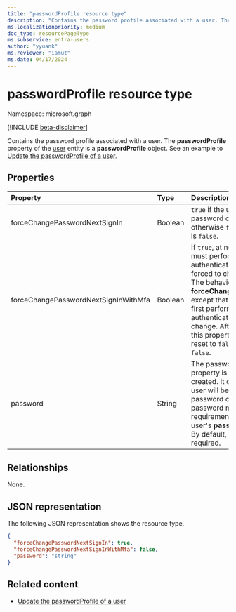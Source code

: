 ```yaml
---
title: "passwordProfile resource type"
description: "Contains the password profile associated with a user. The **passwordProfile** property of the user entity is a **passwordProfile** object."
ms.localizationpriority: medium
doc_type: resourcePageType
ms.subservice: entra-users
author: "yyuank"
ms.reviewer: "iamut"
ms.date: 04/17/2024
---
```


# passwordProfile resource type

Namespace: microsoft.graph

[!INCLUDE [beta-disclaimer](../../includes/beta-disclaimer.md)]

Contains the password profile associated with a user. The **passwordProfile** property of the [user](user.md) entity is a **passwordProfile** object. See an example to [Update the passwordProfile of a user](../api/user-update.md#example-3-update-the-passwordprofile-of-a-user-and-reset-their-password).


## Properties
| Property       | Type    |Description|
|:---------------|:--------|:----------|
|forceChangePasswordNextSignIn|Boolean|  `true` if the user must change their password on the next sign-in; otherwise `false`. If not set, default is `false`. |
|forceChangePasswordNextSignInWithMfa|Boolean| If `true`, at next sign-in, the user must perform a multifactor authentication (MFA) before being forced to change their password. The behavior is identical to **forceChangePasswordNextSignIn** except that the user is required to first perform a multifactor authentication before password change. After a password change, this property will be automatically reset to `false`. If not set, default is `false`. |
|password|String|The password for the user. This property is required when a user is created. It can be updated, but the user will be required to change the password on the next sign-in. The password must satisfy minimum requirements as specified by the user's **passwordPolicies** property. By default, a strong password is required.|

## Relationships
None.

## JSON representation

The following JSON representation shows the resource type.

<!-- {
  "blockType": "resource",
  "optionalProperties": [

  ],
  "@odata.type": "microsoft.graph.passwordProfile"
}-->

```json
{
  "forceChangePasswordNextSignIn": true,
  "forceChangePasswordNextSignInWithMfa": false,
  "password": "string"
}
```


## Related content

- [Update the passwordProfile of a user](../api/user-update.md#example-3-update-the-passwordprofile-of-a-user-and-reset-their-password)

<!-- uuid: 8fcb5dbc-d5aa-4681-8e31-b001d5168d79
2015-10-25 14:57:30 UTC -->
<!--
{
  "type": "#page.annotation",
  "description": "passwordProfile resource",
  "keywords": "",
  "section": "documentation",
  "tocPath": "",
  "suppressions": []
}
-->


